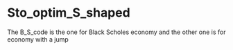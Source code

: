# Sto_optim_S_shaped
The B_S_code is the one for Black Scholes economy and the other one is for economy with a jump
